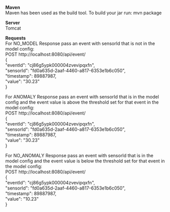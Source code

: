 **Maven**  
Maven has been used as the build tool.
To build your jar run: mvn package

**Server**  
Tomcat 

**Requests**  
For NO_MODEL Response pass an event with sensorId that is not in the model config:  
	POST http://localhost:8080/api/event/  
	{  
		"eventId": "cj86g5ypk000004zvevipqxfn",  
		"sensorId": "fd0a635d-2aaf-4460-a817-6353e1b6c050",  
		"timestamp": 89887987,  
		"value": "30.23"  
	}  
  
For ANOMALY Response pass an event with sensorId that is in the model config and the event value is above the threshold set for that event in the model config:  
	POST http://localhost:8080/api/event/  
	{  
		"eventId": "cj86g5ypk000004zvevipqxfn",  
		"sensorId": "fd0a635d-2aaf-4460-a817-6353e1b6c050",  
		"timestamp": 89887987,  
		"value": "30.23"  
	}  
  
For NO_ANOMALY Response pass an event with sensorId that is in the model config and the event value is below the threshold set for that event in the model config:    
	POST http://localhost:8080/api/event/  
	{  
		"eventId": "cj86g5ypk000004zvevipqxfn",  
		"sensorId": "fd0a635d-2aaf-4460-a817-6353e1b6c050",  
		"timestamp": 89887987,  
		"value": "10.23"  
	}  



